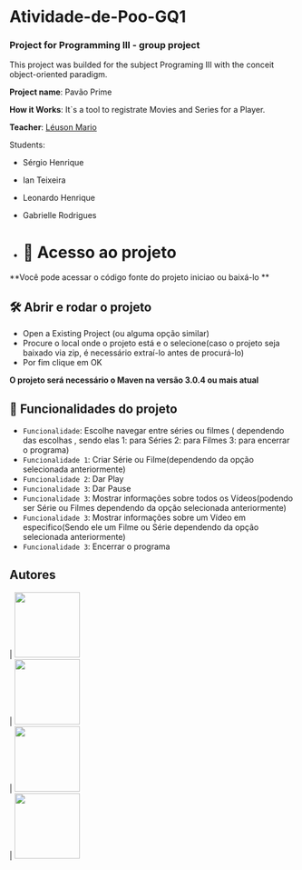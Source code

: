 # Atividade-de-Poo-GQ1
### Project for Programming III - group project

This project was builded for the subject Programing III with the conceit object-oriented paradigm.

**Project name**: Pavão Prime 

**How it Works**: It`s a tool to registrate Movies and Series for a Player.

**Teacher**: [Léuson Mario](https://github.com/leusonmario)


Students:

+ Sérgio Henrique

+ Ian Teixeira

+ Leonardo Henrique 

+ Gabrielle Rodrigues

+ # 📁 Acesso ao projeto

**Você pode acessar o código fonte do projeto iniciao ou baixá-lo **

## 🛠️ Abrir e rodar o projeto

  + Open a Existing Project (ou alguma opção similar) 
  + Procure o local onde o projeto está e o selecione(caso o projeto seja baixado via zip, é necessário extraí-lo antes de procurá-lo) 
  + Por fim clique em OK
   
**O projeto será necessário o Maven na versão 3.0.4 ou mais atual**

## :hammer: Funcionalidades do projeto

- `Funcionalidade`: Escolhe navegar entre séries ou filmes ( dependendo das escolhas , sendo elas 1: para Séries 2: para Filmes 3: para encerrar o programa)
- `Funcionalidade 1`: Criar Série ou Filme(dependendo da opção selecionada anteriormente)
- `Funcionalidade 2`: Dar Play
- `Funcionalidade 3`: Dar Pause
- `Funcionalidade 3`: Mostrar informações sobre todos os Vídeos(podendo ser Série ou Filmes dependendo da opção selecionada anteriormente) 
- `Funcionalidade 3`: Mostrar informações sobre um Vídeo em especifico(Sendo ele um Filme ou Série dependendo da opção selecionada anteriormente)
- `Funcionalidade 3`: Encerrar o programa


## Autores

| [<img src="https://avatars.githubusercontent.com/u/87093107?v=4" width=115><br>](https://github.com/SergioCastro02) | [<img src="https://avatars.githubusercontent.com/u/73626380?v=4" width=115><br>](https://github.com/gabrielle-1) | [<img src="https://avatars.githubusercontent.com/u/93344968?v=4" width=115><br>](https://github.com/iTX03) | [<img src="https://avatars.githubusercontent.com/u/65732514?v=4" width=115><br>](https://github.com/leohcavalcanti) 


